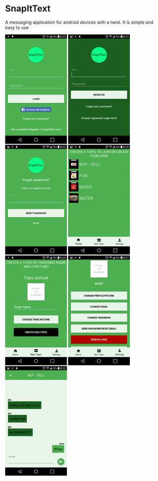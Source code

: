 # SnapItText
A messaging application for android devices with a twist. It is simple and easy to use

<img src="sample_images/login_view.png" width="200"/>
<img src="sample_images/register_view.png" width="200"/>
<img src="sample_images/forgot_pass_view.png" width="200"/>
<img src="sample_images/home_view.png" width="200"/>
<img src="sample_images/create_topic_view.png" width="200"/>
<img src="sample_images/settings_view.png" width="200"/>
<img src="sample_images/chat_view.png" width="200"/>